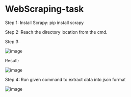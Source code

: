 # WebScraping-task
Step 1:
Install Scrapy: pip install scrapy

Step 2:
Reach the directory location from the cmd.

Step 3:

![image](https://user-images.githubusercontent.com/40772380/167074542-d2410c7e-7b85-47f8-88a3-6655ec57b159.png)


Result:

![image](https://user-images.githubusercontent.com/40772380/167074784-2237fa2b-48d1-44fc-9594-03f7c51b160f.png)



Step 4: Run given command to extract data into json format

![image](https://user-images.githubusercontent.com/40772380/167074975-14db28d8-ad30-48fc-9719-c01720fc70c3.png)

